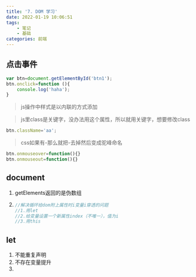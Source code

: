 ```yaml
---
title: '7. DOM 学习'
date: 2022-01-19 10:06:51
tags: 
    - 笔记
    - 基础
categories: 前端
---
```


## 点击事件

```javascript
var btn=document.getElementById('btn1');
btn.onclick=function (){
    console.log('haha');
}
```

> js操作中样式是以内联的方式添加

> js里class是关键字，没办法用这个属性，所以就用关键字，想要修改class

```javascript
btn.className='aa';
```

> css如果有-那么就把-去掉然后变成驼峰命名

```javascript
btn.onmouseover=function(){}
btn.onmouseout=function(){}
```

## document

1. getElements返回的是伪数组
2. ```javascript
   //解决循环给dom附上属性时i变量i穿透的问题
   //1.用let
   //2.给变量设置一个新属性index（不唯一），值为i
   //3.用this
   ```

## let

1. 不能重复声明
2. 不存在变量提升
3.
